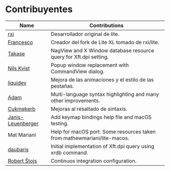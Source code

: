 # Contribuyentes

| Name                                                       | Contributions
|------------------------------------------------------------|----------------------------------------------------------
| [rxi](https://github.com/rxi)                              | Desarrollador original de lite.
| [Francesco](https://github.com/franko)                     | Creador del fork de Lite XL tomado de rxi/lite.
| [Takase](https://github.com/takase1121)                    | NagView and X Window database resource query for Xft.dpi setting.
| [Nils Kvist](https://github.com/budRich)                   | Popup window replacement with CommandView dialog.
| [liquidev](https://github.com/liquidev)                    | Mejora de las animaciones y el estilo de las pestañas.
| [Adam](https://github.com/adamharrison)                    | Multi-language syntax highlighting and many other improvements.
| [Cukmekerb](https://github.com/vincens2005)                | Mejoras al resaltado de sintaxis.
| [Janis-Leuenberger](https://github.com/Janis-Leuenberger)  | Add keymap bindings help file and macOS testing.
| Mat Mariani                                                | Help for macOS port. Some resources taken from mathewmariani/lite-macos.
| [daubaris](https://github.com/daubaris)                    | Initial implementation of Xft.dpi query using xrdb command.
| [Robert Štojs](https://github.com/netrobert)               | Continuos integration configuration.
